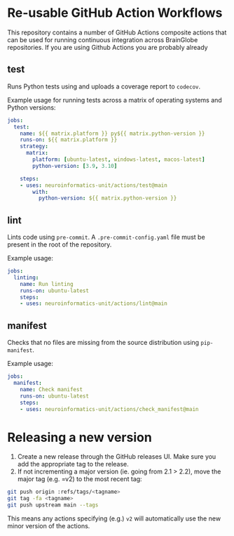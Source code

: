 # Re-usable GitHub Action Workflows

This repository contains a number of GitHub Actions composite actions that
can be used for running continuous integration across BrainGlobe repositories.
If you are using Github Actions you are probably already

## test
Runs Python tests using and uploads a coverage report to `codecov`.

Example usage for running tests across a matrix of operating systems and
Python versions:

```yaml
jobs:
  test:
    name: ${{ matrix.platform }} py${{ matrix.python-version }}
    runs-on: ${{ matrix.platform }}
    strategy:
      matrix:
        platform: [ubuntu-latest, windows-latest, macos-latest]
        python-version: [3.9, 3.10]

    steps:
    - uses: neuroinformatics-unit/actions/test@main
        with:
          python-version: ${{ matrix.python-version }}
```

## lint
Lints code using `pre-commit`. A `.pre-commit-config.yaml` file must be present
in the root of the repository.

Example usage:

```yaml
jobs:
  linting:
    name: Run linting
    runs-on: ubuntu-latest
    steps:
    - uses: neuroinformatics-unit/actions/lint@main
```

## manifest
Checks that no files are missing from the source distribution using
`pip-manifest`.

Example usage:
```yaml
jobs:
  manifest:
    name: Check manifest
    runs-on: ubuntu-latest
    steps:
    - uses: neuroinformatics-unit/actions/check_manifest@main
```

# Releasing a new version

1. Create a new release through the GitHub releases UI. Make sure you add the appropriate tag to the release.
2. If not incrementing a major version (ie. going from 2.1 > 2.2), move the major tag (e.g. <tagname>=v2) to the most recent tag:

```bash
git push origin :refs/tags/<tagname>
git tag -fa <tagname>
git push upstream main --tags
```

  This means any actions specifying (e.g.) `v2` will automatically use the new minor version of the actions.

